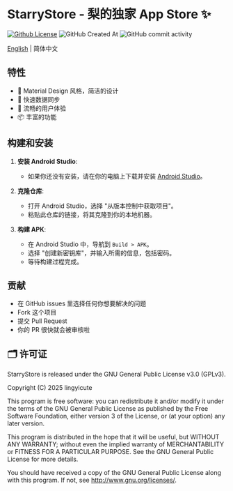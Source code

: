 # StarryStore - 梨的独家 App Store ✨

[![Github License](https://img.shields.io/github/license/lingyicute/StarryStore?color=%2364f573&style=flat)](https://github.com/lingyicute/StarryStore/blob/master/COPYING)
![GitHub Created At](https://img.shields.io/github/created-at/lingyicute/StarryStore)
![GitHub commit activity](https://img.shields.io/github/commit-activity/y/lingyicute/StarryStore)

[English](./README.md)  | 简体中文

## 特性

* 🎨 Material Design 风格，简洁的设计
* 🚀 快速数据同步
* 🧭 流畅的用户体验
* 📦 丰富的功能

## 构建和安装
1. **安装 Android Studio**:
    - 如果你还没有安装，请在你的电脑上下载并安装 [Android Studio](https://developer.android.com/studio)。

2. **克隆仓库**:
    - 打开 Android Studio，选择 "从版本控制中获取项目"。
    - 粘贴此仓库的链接，将其克隆到你的本地机器。

3. **构建 APK**:
    - 在 Android Studio 中，导航到 `Build > APK`。
    - 选择 "创建新密钥库"，并输入所需的信息，包括密码。
    - 等待构建过程完成。

## 贡献

- 在 GitHub issues 里选择任何你想要解决的问题
- Fork 这个项目
- 提交 Pull Request
- 你的 PR 很快就会被审核啦

## 🗂️ 许可证

StarryStore is released under the GNU General Public License v3.0 (GPLv3).

Copyright (C) 2025 lingyicute

This program is free software: you can redistribute it and/or modify
it under the terms of the GNU General Public License as published by
the Free Software Foundation, either version 3 of the License, or
(at your option) any later version.

This program is distributed in the hope that it will be useful,
but WITHOUT ANY WARRANTY; without even the implied warranty of
MERCHANTABILITY or FITNESS FOR A PARTICULAR PURPOSE.  See the
GNU General Public License for more details.

You should have received a copy of the GNU General Public License
along with this program.  If not, see <http://www.gnu.org/licenses/>.
